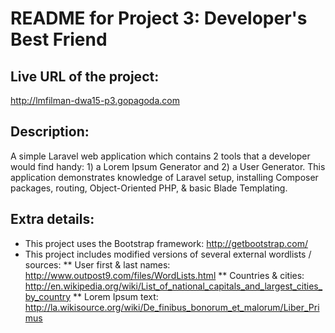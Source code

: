 # README for Project 3: Developer's Best Friend
## Live URL of the project:
http://lmfilman-dwa15-p3.gopagoda.com
## Description:
A simple Laravel web application which contains 2 tools that a developer would find handy: 1) a Lorem Ipsum Generator and 2) a User Generator.  This application demonstrates knowledge of Laravel setup, installing Composer packages, routing, Object-Oriented PHP, & basic Blade Templating.
## Extra details:
* This project uses the Bootstrap framework: http://getbootstrap.com/
* This project includes modified versions of several external wordlists / sources:
** User first & last names: http://www.outpost9.com/files/WordLists.html
** Countries & cities: http://en.wikipedia.org/wiki/List_of_national_capitals_and_largest_cities_by_country
** Lorem Ipsum text: http://la.wikisource.org/wiki/De_finibus_bonorum_et_malorum/Liber_Primus
